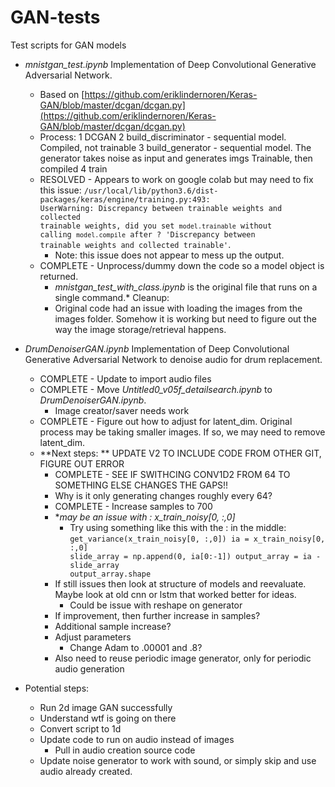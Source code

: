 # GAN-tests
Test scripts for GAN models

* *mnistgan_test.ipynb* Implementation of Deep Convolutional Generative Adversarial Network.
	* Based on [https://github.com/eriklindernoren/Keras-GAN/blob/master/dcgan/dcgan.py](https://github.com/eriklindernoren/Keras-GAN/blob/master/dcgan/dcgan.py)
	* Process:
		1 DCGAN
		2 build_discriminator - sequential model. Compiled, not trainable
		3 build_generator - sequential model. The generator takes noise as input and generates imgs  Trainable, then compiled
		4 train
	* RESOLVED - Appears to work on google colab but may need to fix this issue: <code>/usr/local/lib/python3.6/dist-packages/keras/engine/training.py:493: UserWarning: Discrepancy between trainable weights and collected trainable weights, did you set `model.trainable` without calling `model.compile` after ?
  'Discrepancy between trainable weights and collected trainable'</code>.
		* Note: this issue does not appear to mess up the output.
	* COMPLETE - Unprocess/dummy down the code so a model object is returned.  
		* *mnistgan_test_with_class.ipynb* is the original file that runs on a single command.* Cleanup:
		* Original code had an issue with loading the images from the images folder.  Somehow it is working but need to figure out the way the image storage/retrieval happens. 

* *DrumDenoiserGAN.ipynb* Implementation of Deep Convolutional Generative Adversarial Network to denoise audio for drum replacement.
	* COMPLETE - Update to import audio files
	* COMPLETE - Move *Untitled0_v05f_detailsearch.ipynb* to *DrumDenoiserGAN.ipynb*.
		* Image creator/saver needs work
	* COMPLETE - Figure out how to adjust for latent_dim. Original process may be taking smaller images. If so, we may need to remove latent_dim.
	* **Next steps: ** UPDATE V2 TO INCLUDE CODE FROM OTHER GIT, FIGURE OUT ERROR
		* COMPLETE - SEE IF SWITHCING CONV1D2 FROM 64 TO SOMETHING ELSE CHANGES THE GAPS!!
		* Why is it only generating changes roughly every 64?
		* COMPLETE - Increase samples to 700
		* **may be an issue with : x_train_noisy[0, :,0]*
			 * Try using something like this with the : in the middle: <code>get_variance(x_train_noisy[0, :,0])
			 ia = x_train_noisy[0, :,0]
slide_array = np.append(0, ia[0:-1])
output_array = ia - slide_array
output_array.shape</code>
		* If still issues then look at structure of models and reevaluate. Maybe look at old cnn or lstm that worked better for ideas.
			* Could be issue with reshape on generator
		* If improvement, then further increase in samples?
		* Additional sample increase?
		* Adjust parameters
			* Change Adam to .00001 and .8?
		* Also need to reuse periodic image generator, only for periodic audio generation

	
* Potential steps:
	* Run 2d image GAN successfully
	* Understand wtf is going on there
	* Convert script to 1d
	* Update code to run on audio instead of images
		* Pull in audio creation source code
	* Update noise generator to work with sound, or simply skip and use audio already created.
	
